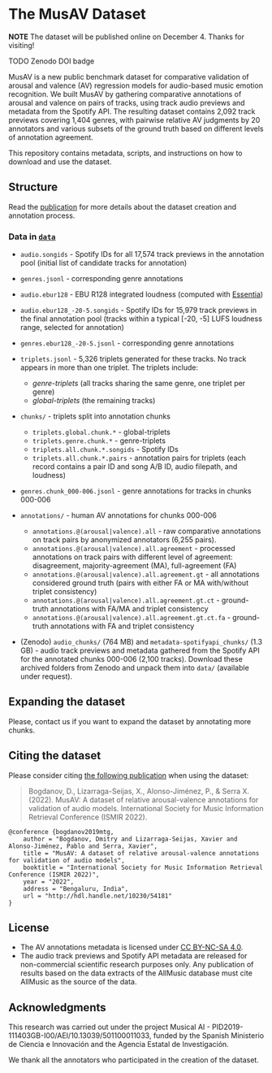 # The MusAV Dataset

**NOTE** The dataset will be published online on December 4. Thanks for visiting!

TODO Zenodo DOI badge

MusAV is a new public benchmark dataset for comparative validation of arousal and valence (AV) regression models for audio-based music emotion recognition.
We built MusAV by gathering comparative annotations of arousal and valence on pairs of tracks, using track audio previews and metadata from the Spotify API.
The resulting dataset contains 2,092 track previews covering 1,404 genres, with pairwise relative AV judgments by 20 annotators and various subsets of the ground truth based on different levels of annotation agreement.

This repository contains metadata, scripts, and instructions on how to download and use the dataset.


## Structure

Read the [publication](#citing-the-dataset) for more details about the dataset creation and annotation process.

### Data in [`data`](https://github.com/MTG/musav-dataset/tree/dev/data)

- `audio.songids` - Spotify IDs for all 17,574 track previews in the annotation pool (initial list of candidate tracks for annotation)
- `genres.jsonl` - corresponding genre annotations
- `audio.ebur128` - EBU R128 integrated loudness (computed with [Essentia](https://essentia.upf.edu/reference/std_LoudnessEBUR128.html))
- `audio.ebur128_-20-5.songids` - Spotify IDs for 15,979 track previews in the final annotation pool (tracks within a typical [-20, -5] LUFS loudness range, selected for annotation)
- `genres.ebur128_-20-5.jsonl` - corresponding genre annotations
- `triplets.jsonl` - 5,326 triplets generated for these tracks. No track appears in more than one triplet. The triplets include:
	- *genre-triplets* (all tracks sharing the same genre, one triplet per genre)
	- *global-triplets* (the remaining tracks)

- `chunks/` - triplets split into annotation chunks
	- `triplets.global.chunk.*` - global-triplets
	- `triplets.genre.chunk.*` - genre-triplets
	- `triplets.all.chunk.*.songids` - Spotify IDs
	- `triplets.all.chunk.*.pairs` - annotation pairs for triplets (each record contains a pair ID and song A/B ID, audio filepath, and loudness)

- `genres.chunk_000-006.jsonl` - genre annotations for tracks in chunks 000-006

- `annotations/` - human AV annotations for chunks 000-006
	- `annotations.@(arousal|valence).all`  - raw comparative annotations on track pairs by anonymized annotators (6,255 pairs). 
	- `annotations.@(arousal|valence).all.agreement` - processed annotations on track pairs with different level of agreement: disagreement, majority-agreement (MA), full-agreement (FA)
	- `annotations.@(arousal|valence).all.agreement.gt`  - all annotations considered ground truth (pairs with either FA or MA with/without triplet consistency)
	- `annotations.@(arousal|valence).all.agreement.gt.ct` - ground-truth annotations with FA/MA and triplet consistency
	- `annotations.@(arousal|valence).all.agreement.gt.ct.fa` - ground-truth annotations with FA and triplet consistency

- (Zenodo) `audio_chunks/` (764 MB) and `metadata-spotifyapi_chunks/` (1.3 GB) - audio track previews and metadata gathered from the Spotify API for the annotated chunks 000-006 (2,100 tracks). Download these archived folders from Zenodo and unpack them into `data/` (available under request).


## Expanding the dataset
Please, contact us if you want to expand the dataset by annotating more chunks.


## Citing the dataset

Please consider citing [the following publication](http://hdl.handle.net/10230/54181) when using the dataset:

> Bogdanov, D., Lizarraga-Seijas, X., Alonso-Jiménez, P., & Serra X. (2022). MusAV: A dataset of relative arousal-valence annotations for validation of audio models. International Society for Music Information Retrieval Conference (ISMIR 2022).

```
@conference {bogdanov2019mtg,
    author = "Bogdanov, Dmitry and Lizarraga-Seijas, Xavier and Alonso-Jiménez, Pablo and Serra, Xavier",
    title = "MusAV: A dataset of relative arousal-valence annotations for validation of audio models",
    booktitle = "International Society for Music Information Retrieval Conference (ISMIR 2022)",
    year = "2022",
    address = "Bengaluru, India",
    url = "http://hdl.handle.net/10230/54181"
}
```


## License

- The AV annotations metadata is licensed under [CC BY-NC-SA 4.0](https://creativecommons.org/licenses/by-nc-sa/4.0/).
- The audio track previews and Spotify API metadata are released for non-commercial scientific research purposes only. Any publication of results based on the data extracts of the AllMusic database must cite AllMusic as the source of the data.



## Acknowledgments

This research was carried out under the project Musical AI - PID2019-111403GB-I00/AEI/10.13039/501100011033, funded by the Spanish Ministerio de Ciencia e Innovación and the Agencia Estatal de Investigación.

We thank all the annotators who participated in the creation of the dataset.
